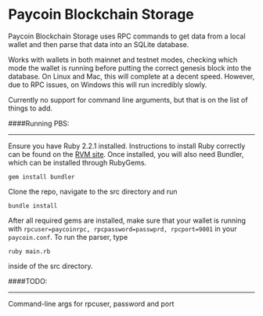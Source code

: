 # Paycoin Blockchain Storage

Paycoin Blockchain Storage uses RPC commands to get data from a local wallet and then parse that data into an SQLite database.

Works with wallets in both mainnet and testnet modes, checking which mode the wallet is running before putting the correct genesis block into the database. On Linux and Mac, this will complete at a decent speed. However, due to RPC issues, on Windows this will run incredibly slowly.

Currently no support for command line arguments, but that is on the list of things to add.

####Running PBS:
***
Ensure you have Ruby 2.2.1 installed. Instructions to install Ruby correctly can be found on the [RVM site](http://rvm.io/). Once installed, you will also need Bundler, which can be installed through RubyGems.

`gem install bundler`

Clone the repo, navigate to the src directory and run

`bundle install`

After all required gems are installed, make sure that your wallet is running with `rpcuser=paycoinrpc, rpcpassword=passwprd, rpcport=9001` in your `paycoin.conf`. To run the parser, type

`ruby main.rb`

inside of the src directory.

####TODO:
***
Command-line args for rpcuser, password and port